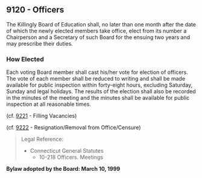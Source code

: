 ## 9120 - Officers

The Killingly Board of Education shall, no later than one month after the date of which the newly elected members take office, elect from its number a Chairperson and a Secretary of such Board for the ensuing two years and may prescribe their duties.

### How Elected

Each voting Board member shall cast his/her vote for election of officers.  The vote of each member shall be reduced to writing and shall be made available for public inspection within forty-eight hours, excluding Saturday, Sunday and legal holidays.  The results of the election shall also be recorded in the minutes of the meeting and the minutes shall be available for public inspection at all reasonable times.

(cf. [9221](9221,md) - Filling Vacancies)

(cf. [9222](9222.md) - Resignation/Removal from Office/Censure)

> Legal Reference: 
> 
> * Connecticut General Statutes
>   * 10-218 Officers. Meetings

**Bylaw adopted by the Board:  March 10, 1999**

